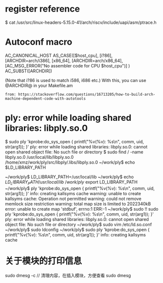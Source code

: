# register reference
$ cat /usr/src/linux-headers-5.15.0-41/arch/riscv/include/uapi/asm/ptrace.h

# Autoconf macro
AC_CANONICAL_HOST
AS_CASE([$host_cpu],
  [i?86], [ARCHDIR=arch/i386],
  [x86_64], [ARCHDIR=arch/x86_64],
  [AC_MSG_ERROR("No assembler code for CPU $host_cpu")]
)
AC_SUBST([ARCHDIR])

(Note that i?86 is used to match i586, i686 etc.) With this, you can use @ARCHDIR@ in your Makefile.am

	from: https://stackoverflow.com/questions/16713205/how-to-build-arch-machine-dependent-code-with-autotools

# ply: error while loading shared libraries: libply.so.0
$ sudo ply 'kprobe:do_sys_open { printf("%v(%v): %s\n", comm, uid, str(arg1)); }'
ply: error while loading shared libraries: libply.so.0: cannot open shared object file: No such file or directory
$ sudo find / -name libply.so.0
/usr/local/lib/libply.so.0
/home/xmz/work/ply/src/libply/.libs/libply.so.0
~/work/ply$ echo $LD_LIBRARY_PATH

~/work/ply$ LD_LIBRARY_PATH=/usr/local/lib
~/work/ply$ echo $LD_LIBRARY_PATH
/usr/local/lib
~/work/ply$ export LD_LIBRARY_PATH
~/work/ply$ ply 'kprobe:do_sys_open { printf("%v(%v): %s\n", comm, uid, str(arg1)); }'
info: creating kallsyms cache
warning: unable to create kallsyms cache: Operation not permitted
warning: could not remove memlock size restriction
warning: total map size is limited to 2022340kB
error: unable to create map 'stdbuf', errno:1
ERR:-1
~/work/ply$ sudo !!
sudo ply 'kprobe:do_sys_open { printf("%v(%v): %s\n", comm, uid, str(arg1)); }'
ply: error while loading shared libraries: libply.so.0: cannot open shared object file: No such file or directory
~/work/ply$ sudo vim /etc/ld.so.conf
~/work/ply$ sudo ldconfig
~/work/ply$ sudo ply 'kprobe:do_sys_open { printf("%v(%v): %s\n", comm, uid, str(arg1)); }'
info: creating kallsyms cache

# 关于模块的打印信息
sudo dmesg -c     // 清理内容，在插入模块，方便查看
sudo dmesg


